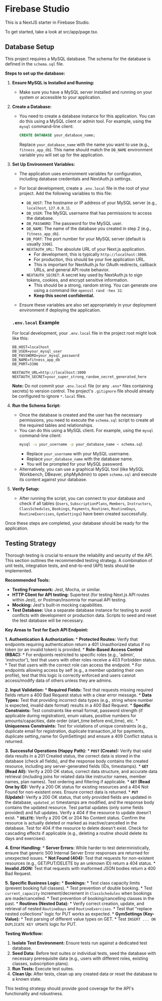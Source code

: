 # Firebase Studio

This is a NextJS starter in Firebase Studio.

To get started, take a look at src/app/page.tsx.

## Database Setup

This project requires a MySQL database. The schema for the database is defined in the `schema.sql` file.

**Steps to set up the database:**

1.  **Ensure MySQL is Installed and Running:**
    *   Make sure you have a MySQL server installed and running on your system or accessible to your application.

2.  **Create a Database:**
    *   You need to create a database instance for this application. You can do this using a MySQL client or admin tool. For example, using the `mysql` command-line client:
        ```sql
        CREATE DATABASE your_database_name;
        ```
        Replace `your_database_name` with the name you want to use (e.g., `fitness_app_db`). This name should match the `DB_NAME` environment variable you will set up for the application.

3.  **Set Up Environment Variables:**
    *   The application uses environment variables for configuration, including database credentials and NextAuth.js settings.
    *   For local development, create a `.env.local` file in the root of your project. Add the following variables to this file:

        *   `DB_HOST`: The hostname or IP address of your MySQL server (e.g., `localhost`, `127.0.0.1`).
        *   `DB_USER`: The MySQL username that has permissions to access the database.
        *   `DB_PASSWORD`: The password for the MySQL user.
        *   `DB_NAME`: The name of the database you created in step 2 (e.g., `fitness_app_db`).
        *   `DB_PORT`: The port number for your MySQL server (default is usually `3306`).
        *   `NEXTAUTH_URL`: The absolute URL of your Next.js application.
            *   For development, this is typically `http://localhost:3000`.
            *   For production, this should be your live application URL.
            *   This is important for NextAuth.js for OAuth redirects, callback URLs, and general API route behavior.
        *   `NEXTAUTH_SECRET`: A secret key used by NextAuth.js to sign tokens, cookies, and encrypt sensitive information.
            *   This should be a strong, random string. You can generate one using a command like `openssl rand -hex 32`.
            *   **Keep this secret confidential.**

    *   Ensure these variables are also set appropriately in your deployment environment if deploying the application.

    ### `.env.local` Example

    For local development, your `.env.local` file in the project root might look like this:

    ```
    DB_HOST=localhost
    DB_USER=your_mysql_user
    DB_PASSWORD=your_mysql_password
    DB_NAME=fitness_app_db
    DB_PORT=3306

    NEXTAUTH_URL=http://localhost:3000
    NEXTAUTH_SECRET=your_super_strong_random_secret_generated_here 
    ```
    **Note:** Do not commit your `.env.local` file (or any `.env*` files containing secrets) to version control. The project's `.gitignore` file should already be configured to ignore `*.local` files.


4.  **Run the Schema Script:**
    *   Once the database is created and the user has the necessary permissions, you need to execute the `schema.sql` script to create all the required tables and relationships.
    *   You can do this using a MySQL client. For example, using the `mysql` command-line client:
        ```bash
        mysql -u your_username -p your_database_name < schema.sql
        ```
        *   Replace `your_username` with your MySQL username.
        *   Replace `your_database_name` with the database name.
        *   You will be prompted for your MySQL password.
    *   Alternatively, you can use a graphical MySQL tool (like MySQL Workbench, DBeaver, phpMyAdmin) to open `schema.sql` and execute its content against your database.

5.  **Verify Setup:**
    *   After running the script, you can connect to your database and check if all tables (`Users`, `SubscriptionPlans`, `Members`, `Instructors`, `ClassSchedules`, `Bookings`, `Payments`, `Routines`, `RoutineDays`, `RoutineExercises`, `GymSettings`) have been created successfully.

Once these steps are completed, your database should be ready for the application.

## Testing Strategy

Thorough testing is crucial to ensure the reliability and security of the API. This section outlines the recommended testing strategy. A combination of unit tests, integration tests, and end-to-end (API) tests should be implemented.

**Recommended Tools:**
*   **Testing Framework:** Jest, Mocha, or similar.
*   **HTTP Client for API testing:** Supertest (for testing Next.js API routes within Jest), or Postman/Insomnia for manual API testing.
*   **Mocking:** Jest's built-in mocking capabilities.
*   **Test Database:** Use a separate database instance for testing to avoid conflicts with development or production data. Scripts to seed and reset the test database will be necessary.

**Key Areas to Test for Each API Endpoint:**

**1. Authentication & Authorization:**
    *   **Protected Routes:** Verify that endpoints requiring authentication return a 401 Unauthorized status if no token (or an invalid token) is provided.
    *   **Role-Based Access Control (RBAC):**
        *   For endpoints restricted to specific roles (e.g., 'admin', 'instructor'), test that users with other roles receive a 403 Forbidden status.
        *   Test that users with the correct role can access the endpoint.
        *   For endpoints allowing access by self (e.g., a member updating their own profile), test that this logic is correctly enforced and users cannot access/modify data of others unless they are admins.

**2. Input Validation:**
    *   **Required Fields:** Test that requests missing required fields return a 400 Bad Request status with a clear error message.
    *   **Data Types:** Test that providing incorrect data types (e.g., string where number is expected, invalid date format) results in a 400 Bad Request.
    *   **Specific Constraints:** Test constraints like email format, password strength (if applicable during registration), enum values, positive numbers for amounts/capacities, date order (start_time before end_time), etc.
    *   **Uniqueness Constraints:** Test for violations of unique constraints (e.g., duplicate email for registration, duplicate transaction_id for payments, duplicate setting_name for GymSettings) and ensure a 409 Conflict status is returned.

**3. Successful Operations (Happy Path):**
    *   **`POST` (Create):** Verify that valid data results in a 201 Created status, the correct data is stored in the database (check all fields), and the response body contains the created resource, including any server-generated fields (IDs, timestamps).
    *   **`GET` (Read All):** Verify a 200 OK status, correct data structure, and accurate data retrieval (including joins for related data like instructor names, member names, plan names). Test ordering and filtering if applicable.
    *   **`GET` (Read One by ID):** Verify a 200 OK status for existing resources and a 404 Not Found for non-existent ones. Ensure correct data is returned.
    *   **`PUT` (Update):** Verify a 200 OK status, that only provided fields are updated in the database, `updated_at` timestamps are modified, and the response body contains the updated resource. Test partial updates (only some fields provided) and full updates. Verify a 404 if the resource to update doesn't exist.
    *   **`DELETE`:** Verify a 200 OK or 204 No Content status. Confirm the resource is actually deleted or marked as inactive/cancelled in the database. Test for 404 if the resource to delete doesn't exist. Check for cascading effects if applicable (e.g., deleting a routine should delete its days and exercises).

**4. Error Handling:**
    *   **Server Errors:** While harder to test deterministically, ensure that generic 500 Internal Server Error responses are returned for unexpected issues.
    *   **Not Found (404):** Test that requests for non-existent resources (e.g., GET/PUT/DELETE by an unknown ID) return a 404 status.
    *   **Invalid JSON:** Test that requests with malformed JSON bodies return a 400 Bad Request.

**5. Specific Business Logic:**
    *   **Bookings:**
        *   Test class capacity limits (prevent booking full classes).
        *   Test prevention of double booking.
        *   Test `current_capacity` increment/decrement in `ClassSchedules` when bookings are made/cancelled.
        *   Test prevention of booking/cancelling classes in the past.
    *   **Routines (Nested Data):**
        *   Verify correct creation, update, and retrieval of nested `RoutineDays` and `RoutineExercises`.
        *   Test that "replace nested collections" logic for PUT works as expected.
    *   **GymSettings (Key-Value):**
        *   Test parsing of different value types on GET.
        *   Test `INSERT ... ON DUPLICATE KEY UPDATE` logic for PUT.

**Testing Workflow:**
1.  **Isolate Test Environment:** Ensure tests run against a dedicated test database.
2.  **Seed Data:** Before test suites or individual tests, seed the database with necessary prerequisite data (e.g., users with different roles, existing classes, subscription plans).
3.  **Run Tests:** Execute test suites.
4.  **Clean Up:** After tests, clean up any created data or reset the database to a known state.

This testing strategy should provide good coverage for the API's functionality and robustness.
